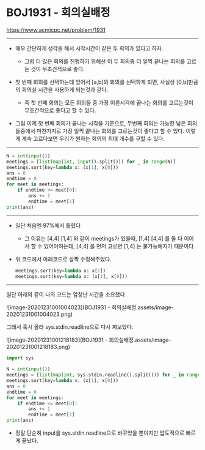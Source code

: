 # BOJ1931 - 회의실배정

https://www.acmicpc.net/problem/1931

---

- 매우 간단하게 생각을 해서 시작시간이 같은 두 회의가 있다고 하자.
  - 그럼 더 많은 회의를 진행하기 위해선 이 두 회의중 더 일찍 끝나는 회의를 고르는 것이 무조건적으로 좋다.

- 첫 번째 회의를 선택하는데 있어서 [a,b]의 회의를 선택하게 되면, 사실상 [0,b]만큼의 회의실 시간을 사용하게 되는것과 같다.
  - 즉 첫 번째 회의는 모든 회의들 중 가장 이른시각에 끝나는 회의를 고르는것이 무조건적으로 좋다고 할 수 있다.
- 그럼 이제 첫 번째 회의가 끝나는 시각을 기준으로, 두번째 회의는 가능한 남은 회의들중에서 마찬가지로 가장 일찍 끝나는 회의를 고르는것이 좋다고 할 수 있다. 이렇게 계속 고르다보면 우리가 원하는 회의의 최대 개수를 구할 수 있다.

---

```python
N = int(input())
meetings = [list(map(int, input().split())) for _ in range(N)]
meetings.sort(key=lambda x: (x[1], x[0]))
ans = 0
endtime = 0
for meet in meetings:
    if endtime <= meet[0]:
        ans += 1
        endtime = meet[1]
print(ans)
```

---

- 일단 처음엔 97%에서 틀렸다

  - 그 이유는 [4,4] [1,4] 와 같이 meetings가 있을때, [1,4] [4,4] 를 둘 다 이어서 할 수 있어야하는데, [4,4] 를 먼저 고르면 [1,4] 는 불가능해지기 때문이다

- 위 코드에서 아래코드로 살짝 수정해주었다. 

  ```python
  meetings.sort(key=lambda x: x[1])
  meetings.sort(key=lambda x: (x[1], x[0]))
  ```

---

일단 아래와 같이 나의 코드는 엄청난 시간을 소요했다

![image-20201231001004023](BOJ1931 - 회의실배정.assets/image-20201231001004023.png)

그래서 혹시 몰라 sys.stdin.readline으로 다시 짜보았다.

![image-20201231001218183](BOJ1931 - 회의실배정.assets/image-20201231001218183.png)

```python
import sys

N = int(input())
meetings = [list(map(int, sys.stdin.readline().split())) for _ in range(N)]
meetings.sort(key=lambda x: (x[1], x[0]))
ans = 0
endtime = 0
for meet in meetings:
    if endtime <= meet[0]:
        ans += 1
        endtime = meet[1]
print(ans)
```

- 정말 단순히 input을 sys.stdin.readline으로 바꾸었을 뿐이지만 압도적으로 빠르게 끝났다.

